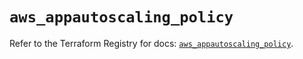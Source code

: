 # `aws_appautoscaling_policy`

Refer to the Terraform Registry for docs: [`aws_appautoscaling_policy`](https://registry.terraform.io/providers/hashicorp/aws/4.54.0/docs/resources/appautoscaling_policy).
